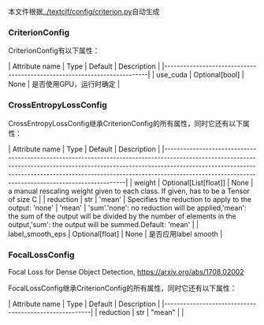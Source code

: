 本文件根据[../textclf/config/criterion.py](../textclf/config/criterion.py)自动生成

### CriterionConfig



CriterionConfig有以下属性：

 | Attribute name   | Type           | Default   | Description             |
|-------------------------------------------------------------------------|
| use_cuda         | Optional[bool] | None      | 是否使用GPU，运行时确定 |



### CrossEntropyLossConfig



CrossEntropyLossConfig继承CriterionConfig的所有属性，同时它还有以下属性：

 | Attribute name   | Type                  | Default   | Description                                                                                                                                                                                                                                         |
|------------------------------------------------------------------------------------------------------------------------------------------------------------------------------------------------------------------------------------------------------------------------------------------------------------|
| weight           | Optional[List[float]] | None      | a manual rescaling weight given to each class. If given, has to be a Tensor of size C                                                                                                                                                               |
| reduction        | str                   | 'mean'    | Specifies the reduction to apply to the output: 'none' | 'mean' | 'sum'.'none': no reduction will be applied,'mean': the sum of the output will be divided by the number of elements in the output,'sum': the output will be summed.Default: 'mean' |
| label_smooth_eps | Optional[float]       | None      | 是否应用label smooth                                                                                                                                                                                                                                |



### FocalLossConfig

Focal Loss for Dense Object Detection, https://arxiv.org/abs/1708.02002

FocalLossConfig继承CriterionConfig的所有属性，同时它还有以下属性：

 | Attribute name   | Type   | Default   | Description   |
|-------------------------------------------------------|
| reduction        | str    | "mean"    |               |

